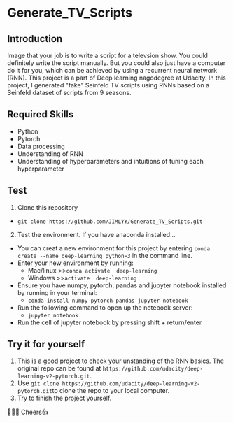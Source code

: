 # Generate_TV_Scripts
## Introduction
Image that your job is to write a script for a televsion show. You could definitely write the script manually. 
But you could also just have a computer do it for you, which can be achieved by using a recurrent neural network (RNN). 
This project is a part of Deep learning nagodegree at Udacity. In this project, I generated "fake" Seinfeld TV scripts using 
RNNs based on a Seinfeld dataset of scripts from 9 seasons.  

## Required Skills
* Python
* Pytorch
* Data processing
* Understanding of RNN
* Understanding of hyperparameters and intuitions of tuning each hyperparameter 

## Test 
1. Clone this repository
* ```git clone https://github.com/JIMLYY/Generate_TV_Scripts.git```
2. Test the environment. If you have anaconda installed... 
* You can creat a new environment for this project by entering 
```conda create --name deep-learning python=3``` in the command line. 
* Enter your new environment by running:
   - Mac/linux >>```conda activate  deep-learning```  
   - Windows  >>```activate  deep-learning```
* Ensure you have numpy, pytorch, pandas and jupyter notebook installed by running in your terminal:
   - ```conda install numpy pytorch pandas jupyter notebook```
* Run the following command to open up the notebook server:
   - ```jupyter notebook```
* Run the cell of jupyter notebook by pressing shift + return/enter


## Try it for yourself
1. This is a good project to check your unstanding of the RNN basics. 
The original repo can be found at ```https://github.com/udacity/deep-learning-v2-pytorch.git```.
2. Use ```git clone https://github.com/udacity/deep-learning-v2-pytorch.git```to clone the repo to your local computer.
3. Try to finish the project yourself. 

:rocket::rocket::rocket:
Cheers:+1:
